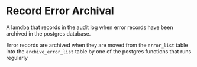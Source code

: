 # Record Error Archival

A lamdba that records in the audit log when error records have been archived in the postgres database.

Error records are archived when they are moved from the `error_list` table into the `archive_error_list` table by one of the postgres functions that runs regularly
